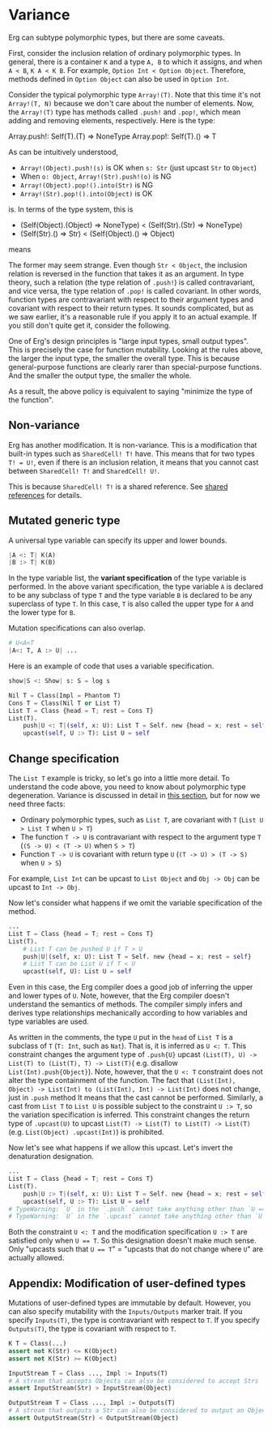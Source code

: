 # Variance

Erg can subtype polymorphic types, but there are some caveats.

First, consider the inclusion relation of ordinary polymorphic types. In general, there is a container `K` and a type `A, B` to which it assigns, and when `A < B`, `K A < K B`.
For example, `Option Int < Option Object`. Therefore, methods defined in `Option Object` can also be used in `Option Int`.

Consider the typical polymorphic type `Array!(T)`.
Note that this time it's not `Array!(T, N)` because we don't care about the number of elements.
Now, the `Array!(T)` type has methods called `.push!` and `.pop!`, which mean adding and removing elements, respectively. Here is the type:

Array.push!: Self(T).(T) => NoneType
Array.pop!: Self(T).() => T

As can be intuitively understood,

* `Array!(Object).push!(s)` is OK when `s: Str` (just upcast `Str` to `Object`)
* When `o: Object`, `Array!(Str).push!(o)` is NG
* `Array!(Object).pop!().into(Str)` is NG
* `Array!(Str).pop!().into(Object)` is OK

is. In terms of the type system, this is

* (Self(Object).(Object) => NoneType) < (Self(Str).(Str) => NoneType)
* (Self(Str).() => Str) < (Self(Object).() => Object)

means

The former may seem strange. Even though `Str < Object`, the inclusion relation is reversed in the function that takes it as an argument.
In type theory, such a relation (the type relation of `.push!`) is called contravariant, and vice versa, the type relation of `.pop!` is called covariant.
In other words, function types are contravariant with respect to their argument types and covariant with respect to their return types.
It sounds complicated, but as we saw earlier, it's a reasonable rule if you apply it to an actual example.
If you still don't quite get it, consider the following.

One of Erg's design principles is "large input types, small output types". This is precisely the case for function mutability.
Looking at the rules above, the larger the input type, the smaller the overall type.
This is because general-purpose functions are clearly rarer than special-purpose functions.
And the smaller the output type, the smaller the whole.

As a result, the above policy is equivalent to saying "minimize the type of the function".

## Non-variance

Erg has another modification. It is non-variance.
This is a modification that built-in types such as `SharedCell! T!` have.
This means that for two types `T! = U!`, even if there is an inclusion relation, it means that you cannot cast between `SharedCell! T!` and `SharedCell! U!`.

This is because `SharedCell! T!` is a shared reference. See [shared references](shared.md) for details.

## Mutated generic type

A universal type variable can specify its upper and lower bounds.

```python
|A <: T| K(A)
|B :> T| K(B)
```

In the type variable list, the __variant specification__ of the type variable is performed. In the above variant specification, the type variable `A` is declared to be any subclass of type `T` and the type variable `B` is declared to be any superclass of type `T`.
In this case, `T` is also called the upper type for `A` and the lower type for `B`.

Mutation specifications can also overlap.

```python
# U<A<T
|A<: T, A :> U| ...
```

Here is an example of code that uses a variable specification.

```python
show|S <: Show| s: S = log s

Nil T = Class(Impl = Phantom T)
Cons T = Class(Nil T or List T)
List T = Class {head = T; rest = Cons T}
List(T).
    push|U <: T|(self, x: U): List T = Self. new {head = x; rest = self}
    upcast(self, U :> T): List U = self
```

## Change specification

The `List T` example is tricky, so let's go into a little more detail.
To understand the code above, you need to know about polymorphic type degeneration. Variance is discussed in detail in [this section](./variance.md), but for now we need three facts:

* Ordinary polymorphic types, such as `List T`, are covariant with `T` (`List U > List T` when `U > T`)
* The function `T -> U` is contravariant with respect to the argument type `T` (`(S -> U) < (T -> U)` when `S > T`)
* Function `T -> U` is covariant with return type `U` (`(T -> U) > (T -> S)` when `U > S`)

For example, `List Int` can be upcast to `List Object` and `Obj -> Obj` can be upcast to `Int -> Obj`.

Now let's consider what happens if we omit the variable specification of the method.

```python
...
List T = Class {head = T; rest = Cons T}
List(T).
    # List T can be pushed U if T > U
    push|U|(self, x: U): List T = Self. new {head = x; rest = self}
    # List T can be List U if T < U
    upcast(self, U): List U = self
```

Even in this case, the Erg compiler does a good job of inferring the upper and lower types of `U`.
Note, however, that the Erg compiler doesn't understand the semantics of methods. The compiler simply infers and derives type relationships mechanically according to how variables and type variables are used.

As written in the comments, the type `U` put in the `head` of `List T` is a subclass of `T` (`T: Int`, such as `Nat`). That is, it is inferred as `U <: T`. This constraint changes the argument type of `.push{U}` upcast `(List(T), U) -> List(T) to (List(T), T) -> List(T)`( e.g. disallow `List(Int).push{Object}`). Note, however, that the `U <: T` constraint does not alter the type containment of the function. The fact that `(List(Int), Object) -> List(Int) to (List(Int), Int) -> List(Int)` does not change, just in `.push` method It means that the cast cannot be performed.
Similarly, a cast from `List T` to `List U` is possible subject to the constraint `U :> T`, so the variation specification is inferred. This constraint changes the return type of `.upcast(U)` to upcast `List(T) -> List(T) to List(T) -> List(T)` (e.g. `List(Object) .upcast(Int)`) is prohibited.

Now let's see what happens if we allow this upcast.
Let's invert the denaturation designation.

```python
...
List T = Class {head = T; rest = Cons T}
List(T).
    push|U :> T|(self, x: U): List T = Self. new {head = x; rest = self}
    upcast(self, U :> T): List U = self
# TypeWarning: `U` in the `.push` cannot take anything other than `U == T`. Replace `U` with `T`.
# TypeWarning: `U` in the `.upcast` cannot take anything other than `U == T`. Replace `U` with `T`.
```

Both the constraint `U <: T` and the modification specification `U :> T` are satisfied only when `U == T`. So this designation doesn't make much sense.
Only "upcasts such that `U == T`" = "upcasts that do not change where `U`" are actually allowed.

## Appendix: Modification of user-defined types

Mutations of user-defined types are immutable by default. However, you can also specify mutability with the `Inputs/Outputs` marker trait.
If you specify `Inputs(T)`, the type is contravariant with respect to `T`.
If you specify `Outputs(T)`, the type is covariant with respect to `T`.

```python
K T = Class(...)
assert not K(Str) <= K(Object)
assert not K(Str) >= K(Object)

InputStream T = Class ..., Impl := Inputs(T)
# A stream that accepts Objects can also be considered to accept Strs
assert InputStream(Str) > InputStream(Object)

OutputStream T = Class ..., Impl := Outputs(T)
# A stream that outputs a Str can also be considered to output an Object
assert OutputStream(Str) < OutputStream(Object)
```
